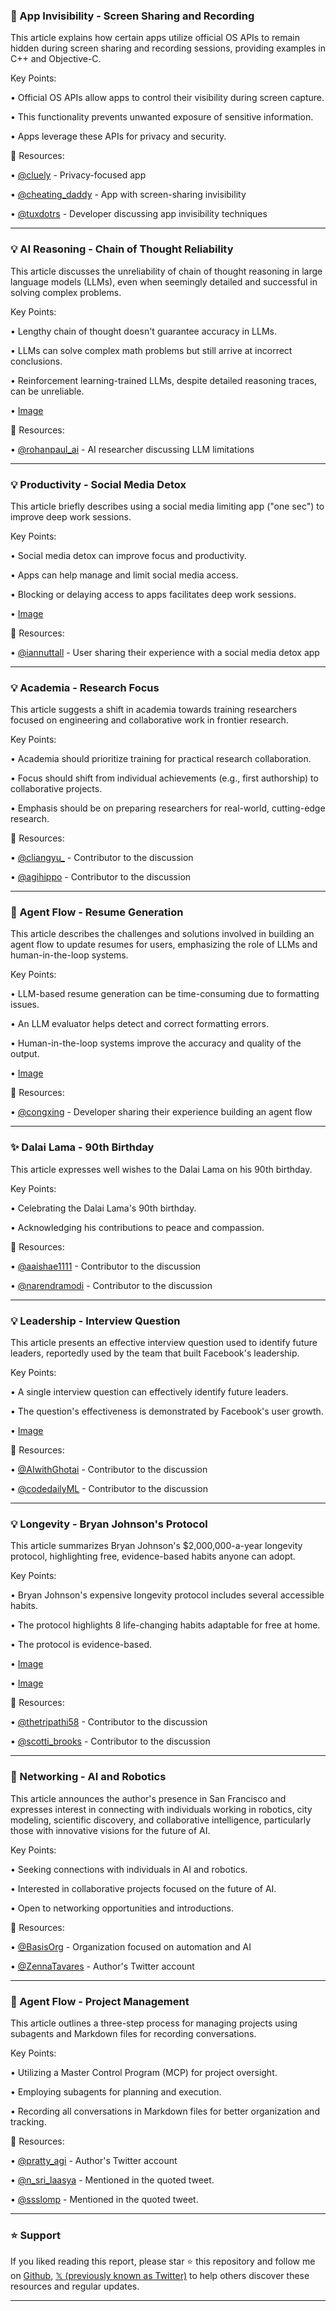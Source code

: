 ### 🤖 App Invisibility - Screen Sharing and Recording

This article explains how certain apps utilize official OS APIs to remain hidden during screen sharing and recording sessions, providing examples in C++ and Objective-C.

Key Points:

• Official OS APIs allow apps to control their visibility during screen capture.


• This functionality prevents unwanted exposure of sensitive information.


•  Apps leverage these APIs for privacy and security.


🔗 Resources:

• [@cluely](https://x.com/cluely) - Privacy-focused app


• [@cheating_daddy](https://x.com/cheating_daddy) - App with screen-sharing invisibility


• [@tuxdotrs](https://x.com/tuxdotrs) - Developer discussing app invisibility techniques


---
### 💡 AI Reasoning - Chain of Thought Reliability

This article discusses the unreliability of chain of thought reasoning in large language models (LLMs), even when seemingly detailed and successful in solving complex problems.

Key Points:

•  Lengthy chain of thought doesn't guarantee accuracy in LLMs.


•  LLMs can solve complex math problems but still arrive at incorrect conclusions.


•  Reinforcement learning-trained LLMs, despite detailed reasoning traces, can be unreliable.


• [Image](https://pbs.twimg.com/media/GvO8LQPWQAAiF7g?format=jpg&name=small)


🔗 Resources:

• [@rohanpaul_ai](https://x.com/rohanpaul_ai) - AI researcher discussing LLM limitations


---
### 💡 Productivity - Social Media Detox

This article briefly describes using a social media limiting app ("one sec") to improve deep work sessions.

Key Points:

•  Social media detox can improve focus and productivity.


•  Apps can help manage and limit social media access.


•  Blocking or delaying access to apps facilitates deep work sessions.


• [Image](https://pbs.twimg.com/amplify_video_thumb/1942115700987805696/img/oxg11hs-wvAk8NTI.jpg)


🔗 Resources:

• [@iannuttall](https://x.com/iannuttall) - User sharing their experience with a social media detox app


---
### 💡 Academia - Research Focus

This article suggests a shift in academia towards training researchers focused on engineering and collaborative work in frontier research.

Key Points:

•  Academia should prioritize training for practical research collaboration.


•  Focus should shift from individual achievements (e.g., first authorship) to collaborative projects.


•  Emphasis should be on preparing researchers for real-world, cutting-edge research.


🔗 Resources:

• [@cliangyu_](https://x.com/cliangyu_) - Contributor to the discussion


• [@agihippo](https://x.com/agihippo) - Contributor to the discussion


---
### 🤖 Agent Flow - Resume Generation

This article describes the challenges and solutions involved in building an agent flow to update resumes for users, emphasizing the role of LLMs and human-in-the-loop systems.

Key Points:

•  LLM-based resume generation can be time-consuming due to formatting issues.


•  An LLM evaluator helps detect and correct formatting errors.


•  Human-in-the-loop systems improve the accuracy and quality of the output.


• [Image](https://pbs.twimg.com/media/GvPG4YHbgAAWVp-?format=jpg&name=small)


🔗 Resources:

• [@congxing](https://x.com/congxing) - Developer sharing their experience building an agent flow


---
### ✨ Dalai Lama - 90th Birthday

This article expresses well wishes to the Dalai Lama on his 90th birthday.

Key Points:

•  Celebrating the Dalai Lama's 90th birthday.


•  Acknowledging his contributions to peace and compassion.


🔗 Resources:

• [@aaishae1111](https://x.com/aaishae1111) - Contributor to the discussion


• [@narendramodi](https://x.com/narendramodi) - Contributor to the discussion


---
### 💡 Leadership - Interview Question

This article presents an effective interview question used to identify future leaders, reportedly used by the team that built Facebook's leadership.

Key Points:

•  A single interview question can effectively identify future leaders.


•  The question's effectiveness is demonstrated by Facebook's user growth.


• [Image](https://pbs.twimg.com/media/GvO2GzJawAAiYqB?format=jpg&name=small)


🔗 Resources:

• [@AIwithGhotai](https://x.com/AIwithGhotai) - Contributor to the discussion


• [@codedailyML](https://x.com/codedailyML) - Contributor to the discussion


---
### 💡 Longevity - Bryan Johnson's Protocol

This article summarizes Bryan Johnson's $2,000,000-a-year longevity protocol, highlighting free, evidence-based habits anyone can adopt.

Key Points:

•  Bryan Johnson's expensive longevity protocol includes several accessible habits.


•  The protocol highlights 8 life-changing habits adaptable for free at home.


•  The protocol is evidence-based.



• [Image](https://pbs.twimg.com/media/GvKktvIXEAAVOdO?format=jpg&name=small)


• [Image](https://pbs.twimg.com/media/GvKktrJWQAAVuUQ?format=jpg&name=small)


🔗 Resources:

• [@thetripathi58](https://x.com/thetripathi58) - Contributor to the discussion


• [@scotti_brooks](https://x.com/scotti_brooks) - Contributor to the discussion


---
### 🚀 Networking - AI and Robotics

This article announces the author's presence in San Francisco and expresses interest in connecting with individuals working in robotics, city modeling, scientific discovery, and collaborative intelligence, particularly those with innovative visions for the future of AI.


Key Points:

•  Seeking connections with individuals in AI and robotics.


•  Interested in collaborative projects focused on the future of AI.


•  Open to networking opportunities and introductions.


🔗 Resources:

• [@BasisOrg](https://x.com/BasisOrg) - Organization focused on automation and AI


• [@ZennaTavares](https://x.com/ZennaTavares) - Author's Twitter account


---
### 🤖 Agent Flow - Project Management

This article outlines a three-step process for managing projects using subagents and Markdown files for recording conversations.

Key Points:

•  Utilizing a Master Control Program (MCP) for project oversight.


•  Employing subagents for planning and execution.


•  Recording all conversations in Markdown files for better organization and tracking.


🔗 Resources:

• [@pratty_agi](https://x.com/pratty_agi) - Author's Twitter account


• [@n_sri_laasya](https://x.com/n_sri_laasya) - Mentioned in the quoted tweet.


• [@ssslomp](https://x.com/ssslomp) - Mentioned in the quoted tweet.


---

### ⭐️ Support

If you liked reading this report, please star ⭐️ this repository and follow me on [Github](https://github.com/Drix10), [𝕏 (previously known as Twitter)](https://x.com/DRIX_10_) to help others discover these resources and regular updates.

---